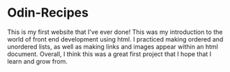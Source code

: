 # Odin-Recipes
This is my first website that I've ever done! This was my introduction to the world of front end development using html. I practiced making ordered and unordered lists, as well as making links and images appear within an html document. Overall, I think this was a great first project that I hope that I learn and grow from.
